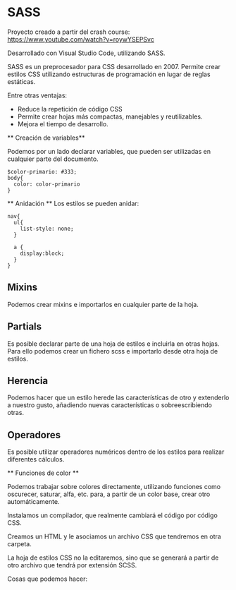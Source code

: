 # SASS
Proyecto creado a partir del crash course: https://www.youtube.com/watch?v=roywYSEPSvc

Desarrollado con Visual Studio Code, utilizando SASS.

SASS es un preprocesador para CSS desarrollado en 2007. Permite crear estilos CSS 
utilizando estructuras de programación en lugar de reglas estáticas.

Entre otras ventajas:
* Reduce la repetición de código CSS
* Permite crear hojas más compactas, manejables y reutilizables.
* Mejora el tiempo de desarrollo.

** Creación de variables** 

Podemos por un lado declarar variables, que pueden ser utilizadas en cualquier parte del documento.
```
$color-primario: #333;
body{
  color: color-primario
}
```

** Anidación **
Los estilos se pueden anidar:
```
nav{
  ul{
    list-style: none;
  }
  
  a {
    display:block;
  }
}
```
## Mixins ## 

Podemos crear mixins e importarlos en cualquier parte de la hoja.

## Partials ##

Es posible declarar parte de una hoja de estilos e incluirla en otras hojas.
Para ello podemos crear un fichero scss e importarlo desde otra hoja de estilos.

## Herencia ##

Podemos hacer que un estilo herede las características de otro y extenderlo a nuestro gusto,
añadiendo nuevas características o sobreescribiendo otras.

## Operadores ##

Es posible utilizar operadores numéricos dentro de los estilos para realizar diferentes cálculos.

** Funciones de color **

Podemos trabajar sobre colores directamente, utilizando funciones como oscurecer, saturar, alfa, etc.
para, a partir de un color base, crear otro automáticamente.

Instalamos un compilador, que realmente cambiará el código por código CSS. 

Creamos un HTML y le asociamos un archivo CSS que tendremos en otra carpeta.

La hoja de estilos CSS no la editaremos, sino que se generará a partir de otro archivo que tendrá por extensión SCSS.

Cosas que podemos hacer:




